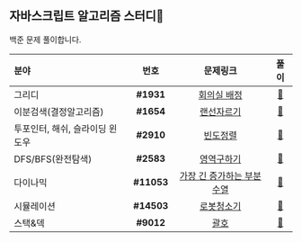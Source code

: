 ## 자바스크립트 알고리즘 스터디🎉

백준 문제 풀이합니다. 

|   분야| 번호    |                      문제링크                       |             풀이             |  
| :--------| :-------------------------------------------------: | :--------------------------: | :---:|
|  그리디  | **#1931** |  [회의실 배정](https://www.acmicpc.net/problem/1931)   | [📂](<./BOJ_1931_회의실>)  | 
|   이분검색(결정알고리즘)  | **#1654** |  [랜선자르기](https://www.acmicpc.net/problem/1654)   | [📂](<./BOJ_1654_랜선자르기>)  | 
|   투포인터, 해쉬, 슬라이딩 윈도우 | **#2910** |  [빈도정렬](https://www.acmicpc.net/problem/2910)   | [📂](<./BOJ_2910_빈도정렬>)  | 
|   DFS/BFS(완전탐색)  | **#2583** |  [영역구하기](https://www.acmicpc.net/problem/2583)   | [📂](<./BOJ_2583_영역구하기>)  | 
|   다이나믹  | **#11053** |   [가장 긴 증가하는 부분수열](https://www.acmicpc.net/problem/11053)   |   [📂](./BOJ_11053_가장긴)    | 
|  시뮬레이션   | **#14503**  |    [로봇청소기](https://www.acmicpc.net/problem/14503)     |    [📂](./BOJ_14503_로봇청소기)     | 
|  스택&덱   | **#9012** | [괄호](https://www.acmicpc.net/problem/9012) | [📂](./BOJ_9012_괄호) | 
